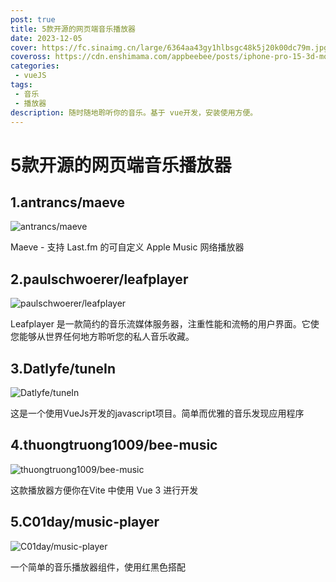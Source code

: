 ```yaml
---
post: true
title: 5款开源的网页端音乐播放器
date: 2023-12-05
cover: https://fc.sinaimg.cn/large/6364aa43gy1hlbsgc48k5j20k00dc79m.jpg
coveross: https://cdn.enshimama.com/appbeebee/posts/iphone-pro-15-3d-mockups-free.gif
categories:
 - vueJS
tags:
 - 音乐
 - 播放器
description: 随时随地聆听你的音乐。基于 vue开发，安装使用方便。
---
```

# 5款开源的网页端音乐播放器

## 1.antrancs/maeve
![antrancs/maeve](https://fc.sinaimg.cn/large/6364aa43gy1hlbpvm15anj20k00adn2s.jpg)

Maeve - 支持 Last.fm 的可自定义 Apple Music 网络播放器

<ArticleLink via="post" :work="{
    title: 'antrancs/maeve',
    view: 'https://maevemusic.app/',
    github: 'antrancs/maeve',
    via:'',
    linkpan:'',
    coveross: '',
    beecode: '',
    viewtit: '访问网站',
    wxwords: '',
    }" />

## 2.paulschwoerer/leafplayer
![paulschwoerer/leafplayer](https://fc.sinaimg.cn/large/6364aa43gy1hlbq3zxsb7j20k00b9793.jpg)

Leafplayer 是一款简约的音乐流媒体服务器，注重性能和流畅的用户界面。它使您能够从世界任何地方聆听您的私人音乐收藏。

<ArticleLink via="post" :work="{
    title: 'paulschwoerer/leafplayer',
    view: 'paulschwoerer/leafplayer',
    github: 'paulschwoerer/leafplayer',
    via:'',
    linkpan:'',
    coveross: '',
    beecode: '',
    viewtit: '访问网站',
    wxwords: '',
    }" />

## 3.Datlyfe/tuneIn
![Datlyfe/tuneIn](https://fc.sinaimg.cn/large/6364aa43gy1hlbrqzsg8fj20k00a80vs.jpg)

这是一个使用VueJs开发的javascript项目。简单而优雅的音乐发现应用程序
<ArticleLink via="post" :work="{
    title: 'Datlyfe/tuneIn',
    view: 'https://tunein.netlify.app/',
    github: 'Datlyfe/tuneIn',
    coveross: '',
    beecode: '',
    viewtit: '访问网站',
    wxwords: '',
    }" />

## 4.thuongtruong1009/bee-music
![thuongtruong1009/bee-music](https://fc.sinaimg.cn/large/6364aa43gy1hlbruvuswrj20k00buago.jpg)

这款播放器方便你在Vite 中使用 Vue 3 进行开发
<ArticleLink via="post" :work="{
    title: 'thuongtruong1009/bee-music',
    view: 'https://bee-music.vercel.app/',
    github: 'thuongtruong1009/bee-music',
    coveross: '',
    beecode: '',
    viewtit: '访问网站',
    wxwords: '',
    }" />
    
## 5.C01day/music-player
![C01day/music-player](https://fc.sinaimg.cn/large/6364aa43gy1hlbsgc48k5j20k00dc79m.jpg)

一个简单的音乐播放器组件，使用红黑色搭配
<ArticleLink via="post" :work="{
    title: 'C01day/music-player',
    view: 'https://music.c01day.com/#/',
    github: 'C01day/music-player',
    coveross: '',
    beecode: '',
    viewtit: '访问网站',
    wxwords: '',
    }" />